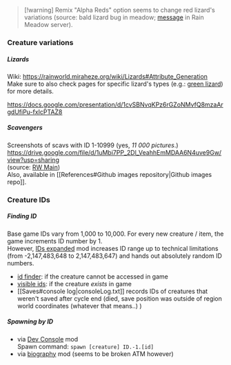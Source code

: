> [!warning] Remix "Alpha Reds" option seems to change red lizard's variations (source: bald lizard bug in meadow; [message](https://discord.com/channels/1094716194180841602/1094730628970320044/1320268178680582215) in Rain Meadow server).

### Creature variations  
##### Lizards  
Wiki: https://rainworld.miraheze.org/wiki/Lizards#Attribute_Generation  
Make sure to also check pages for specific lizard's types (e.g.: [green lizard](https://rainworld.miraheze.org/wiki/Green_Lizard#Variants_&_Attributes)) for more details.

https://docs.google.com/presentation/d/1cvSBNvqKPz6rGZoNMvfQ8mzaArgdUfiPu-fxIcPTAZ8  
##### Scavengers  
Screenshots of scavs with ID 1-10999 (yes, *11 000 pictures*.)  
https://drive.google.com/file/d/1uMbi7PP_2Dl_VeahhEmMDAA6N4uve9Gw/view?usp=sharing  
(source: [RW Main](https://discord.com/channels/291184728944410624/385548182102212608/747554089402892298))  
Also, available in [[References#Github images repository|Github images repo]].
### Creature IDs
##### Finding ID  
Base game IDs vary from 1,000 to 10,000. For every new creature / item, the game increments ID number by 1.  
However, [IDs expanded](https://steamcommunity.com/sharedfiles/filedetails/?id=3094610084) mod increases ID range up to technical limitations (from -2,147,483,648 to 2,147,483,647) and hands out absolutely random ID numbers. 
- [id finder](https://steamcommunity.com/sharedfiles/filedetails/?id=3040378054): if the creature cannot be accessed in game
- [visible ids](https://steamcommunity.com/sharedfiles/filedetails/?id=2934997065): if the creature *exists* in game
- [[Saves#console log|consoleLog.txt]] records IDs of creatures that weren't saved after cycle end (died, save position was outside of region world coordinates (whatever that means..) )
##### Spawning by ID  
- via [Dev Console](https://steamcommunity.com/sharedfiles/filedetails/?id=2920528044)  mod  
Spawn command: `spawn [creature] ID.-1.[id]`  
- via [biography](https://steamcommunity.com/sharedfiles/filedetails/?id=2985657499) mod (seems to be broken ATM however)